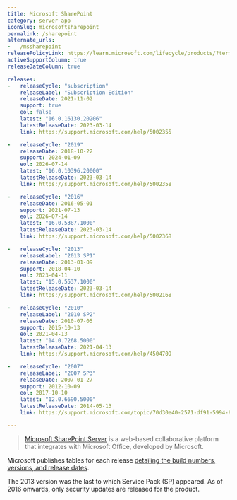```yaml
---
title: Microsoft SharePoint
category: server-app
iconSlug: microsoftsharepoint
permalink: /sharepoint
alternate_urls:
-   /mssharepoint
releasePolicyLink: https://learn.microsoft.com/lifecycle/products/?terms=SharePoint%20Server
activeSupportColumn: true
releaseDateColumn: true

releases:
-   releaseCycle: "subscription"
    releaseLabel: "Subscription Edition"
    releaseDate: 2021-11-02
    support: true
    eol: false
    latest: "16.0.16130.20206"
    latestReleaseDate: 2023-03-14
    link: https://support.microsoft.com/help/5002355

-   releaseCycle: "2019"
    releaseDate: 2018-10-22
    support: 2024-01-09
    eol: 2026-07-14
    latest: "16.0.10396.20000"
    latestReleaseDate: 2023-03-14
    link: https://support.microsoft.com/help/5002358

-   releaseCycle: "2016"
    releaseDate: 2016-05-01
    support: 2021-07-13
    eol: 2026-07-14
    latest: "16.0.5387.1000"
    latestReleaseDate: 2023-03-14
    link: https://support.microsoft.com/help/5002368

-   releaseCycle: "2013"
    releaseLabel: "2013 SP1"
    releaseDate: 2013-01-09
    support: 2018-04-10
    eol: 2023-04-11
    latest: "15.0.5537.1000"
    latestReleaseDate: 2023-03-14
    link: https://support.microsoft.com/help/5002168

-   releaseCycle: "2010"
    releaseLabel: "2010 SP2"
    releaseDate: 2010-07-05
    support: 2015-10-13
    eol: 2021-04-13
    latest: "14.0.7268.5000"
    latestReleaseDate: 2021-04-13
    link: https://support.microsoft.com/help/4504709

-   releaseCycle: "2007"
    releaseLabel: "2007 SP3"
    releaseDate: 2007-01-27
    support: 2012-10-09
    eol: 2017-10-10
    latest: "12.0.6690.5000"
    latestReleaseDate: 2014-05-13
    link: https://support.microsoft.com/topic/70d30e40-2571-df91-5994-8109c8bc0f8b

---
```


> [Microsoft SharePoint Server](https://en.wikipedia.org/wiki/SharePoint) is a web-based collaborative
> platform that integrates with Microsoft Office, developed by Microsoft.

Microsoft publishes tables for each release [detailing the build numbers, versions, and
release dates](https://learn.microsoft.com/officeupdates/sharepoint-updates).

The 2013 version was the last to which Service Pack (SP) appeared. As of 2016 onwards, only security
updates are released for the product.
